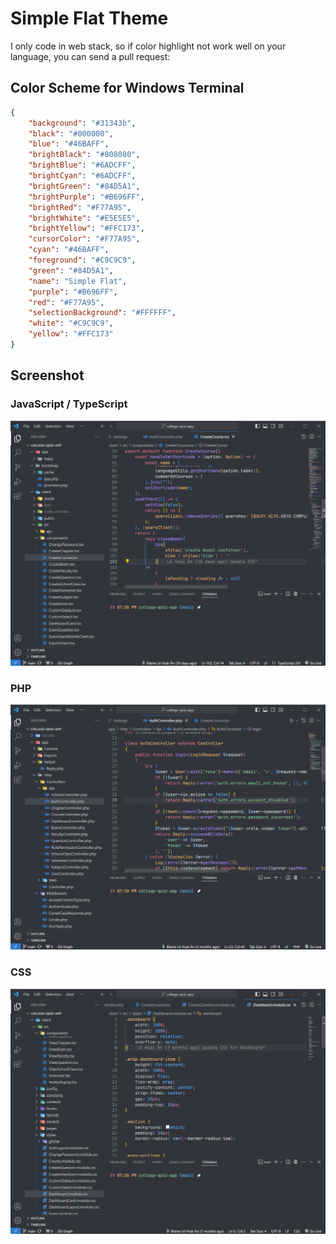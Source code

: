 # Simple Flat Theme

I only code in web stack, so if color highlight not work well on your language, you can send a pull request:

## Color Scheme for Windows Terminal

```json
{
    "background": "#31343b",
    "black": "#000000",
    "blue": "#46BAFF",
    "brightBlack": "#808080",
    "brightBlue": "#6ADCFF",
    "brightCyan": "#6ADCFF",
    "brightGreen": "#84D5A1",
    "brightPurple": "#B696FF",
    "brightRed": "#F77A95",
    "brightWhite": "#E5E5E5",
    "brightYellow": "#FFC173",
    "cursorColor": "#F77A95",
    "cyan": "#46BAFF",
    "foreground": "#C9C9C9",
    "green": "#84D5A1",
    "name": "Simple Flat",
    "purple": "#B696FF",
    "red": "#F77A95",
    "selectionBackground": "#FFFFFF",
    "white": "#C9C9C9",
    "yellow": "#FFC173"
}
  ```

## Screenshot

### JavaScript / TypeScript

![TS/JS](/images/Screenshot%202024-06-08%20195251.jpg)

### PHP

![PHP](./images/Screenshot%202024-06-08%20195215.jpg)

### CSS

![CSS](./images/Screenshot%202024-06-08%20195322.jpg)
